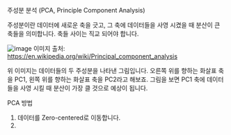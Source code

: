 주성분 분석 (PCA, Principle Component Analysis)


주성분이란 데이터에 새로운 축을 긋고, 그 축에 데이터들을 사영 시켰을 때 분산이 큰 축들을 의미합니다. 축들 사이는 직교 되어야 합니다.

![image](https://user-images.githubusercontent.com/11609881/112843195-4aadac00-90dd-11eb-8b6d-f81a1e87cbdf.png)
이미지 출처: https://en.wikipedia.org/wiki/Principal_component_analysis

위 이미지는 데이터들의 두 주성분을 나타낸 그림입니다. 
오른쪽 위를 향하는 화살표 축을 PC1, 왼쪽 위를 향하는 화살표 축을 PC2라고 해보죠. 그림을 보면 PC1 축에 데이터들을 사영 시킬 때 분산이 가장 클 것으로 예상이 됩니다.

PCA 방법
1. 데이터를 Zero-centered로 이동합니다.
2. 


<!--stackedit_data:
eyJoaXN0b3J5IjpbLTE0OTA1MTQzODcsLTEyNzk5ODUzNDgsLT
E3OTk2ODU1MjgsLTE4OTc3NDYxMDhdfQ==
-->